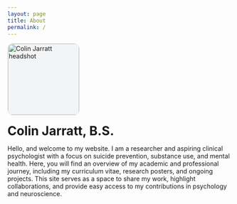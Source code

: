 ```yaml
---
layout: page
title: About
permalink: /
---
```


<div style="display:flex;gap:18px;align-items:flex-start;flex-wrap:wrap;">
  <img src="/assets/images/headshot.svg" alt="Colin Jarratt headshot" style="width:160px;height:160px;border-radius:12px;border:1px solid #e5e7eb;background:#f3f4f6;object-fit:cover;">
  <div>
    <h1 style="margin:0 0 8px 0;">Colin Jarratt, B.S.</h1>
    <p>Hello, and welcome to my website. I am a researcher and aspiring clinical psychologist with a focus on suicide prevention, substance use, and mental health. Here, you will find an overview of my academic and professional journey, including my curriculum vitae, research posters, and ongoing projects. This site serves as a space to share my work, highlight collaborations, and provide easy access to my contributions in psychology and neuroscience.</p>
  </div>
</div>